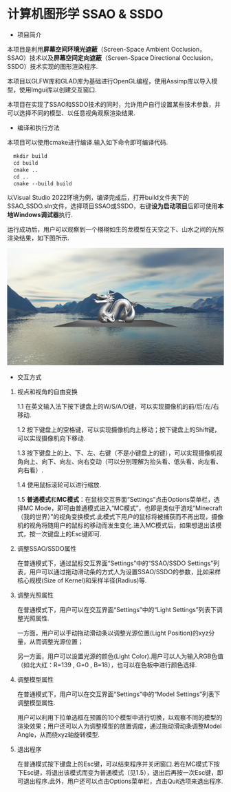 ﻿
# 计算机图形学 SSAO & SSDO
- 项目简介  

 本项目是利用**屏幕空间环境光遮蔽**（Screen-Space Ambient Occlusion，SSAO）技术以及**屏幕空间定向遮蔽**（Screen-Space Directional Occlusion，SSDO）技术实现的图形渲染程序.  
 
 本项目以GLFW库和GLAD库为基础进行OpenGL编程，使用Assimp库以导入模型，使用Imgui库以创建交互窗口. 
 
 本项目在实现了SSAO和SSDO技术的同时，允许用户自行设置某些技术参数，并可以选择不同的模型、以任意视角观察渲染结果.
 
- 编译和执行方法  

本项目可以使用cmake进行编译.输入如下命令即可编译代码.
```
  mkdir build 
  cd build
  cmake ..
  cd ..
  cmake --build build
```

以Visual Studio 2022环境为例，编译完成后，打开build文件夹下的SSAO_SSDO.sln文件，选择项目SSAO或SSDO，右键**设为启动项目**后即可使用**本地Windows调试器**执行.

运行成功后，用户可以观察到一个栩栩如生的龙模型在天空之下、山水之间的光照渲染结果，如下图所示.

![渲染结果](https://github.com/yyChen233/SSAO/blob/main/%E6%B8%B2%E6%9F%93%E7%BB%93%E6%9E%9C.png)



-  交互方式

1. 视点和视角的自由变换

	1.1  在英文输入法下按下键盘上的W/S/A/D键，可以实现摄像机的前/后/左/右移动.
	
	1.2  按下键盘上的空格键，可以实现摄像机向上移动；按下键盘上的Shift键，可以实现摄像机向下移动.
	
	1.3  按下键盘上的上、下、左、右键（不是小键盘上的键），可以实现摄像机视角向上、向下、向左、向右变动（可以分别理解为抬头看、低头看、向左看、向右看）.
	
	1.4 使用鼠标滚轮可以进行缩放.
	
	1.5 **普通模式**和**MC模式**：在鼠标交互界面“Settings”点击Options菜单栏，选择MC Mode，即可由普通模式进入“MC模式”，也即是类似于游戏“Minecraft（我的世界）”的视角变换模式.此模式下用户的鼠标将被捕获而不再出现，摄像机的视角将随用户的鼠标的移动而发生变化.进入MC模式后，如果想退出该模式，按一次键盘上的Esc键即可.

2. 调整SSAO/SSDO属性
	
	在普通模式下，通过鼠标交互界面“Settings”中的“SSAO/SSDO Settings”列表，用户可以通过拖动滑动条的方式人为设置SSAO/SSDO的参数，比如采样核心规模(Size of Kernel)和采样半径(Radius)等.

3. 调整光照属性

	在普通模式下，用户可以在交互界面“Settings”中的“Light Settings”列表下调整光照属性.
	
	一方面，用户可以手动拖动滑动条以调整光源位置(Light Position)的xyz分量，从而调整光源位置；

	另一方面，用户可以设置光源的颜色(Light Color).用户可以人为输入RGB色值（如北大红：R=139 , G=0 , B=18），也可以在色板中进行颜色选择.

4. 调整模型属性

	在普通模式下，用户可以在交互界面“Settings”中的“Model Settings”列表下调整模型属性.

	用户可以利用下拉单选框在预置的10个模型中进行切换，以观察不同的模型的渲染效果；用户还可以人为调整模型的放置调度，通过拖动滑动条调整Model Angle，从而绕xyz轴旋转模型.

5. 退出程序

 	在普通模式按下键盘上的Esc键，可以结束程序并关闭窗口.若在MC模式下按下Esc键，将退出该模式而变为普通模式（见1.5），退出后再按一次Esc键，即可退出程序.此外，用户还可以点击Options菜单栏，点击Quit选项来退出程序.

